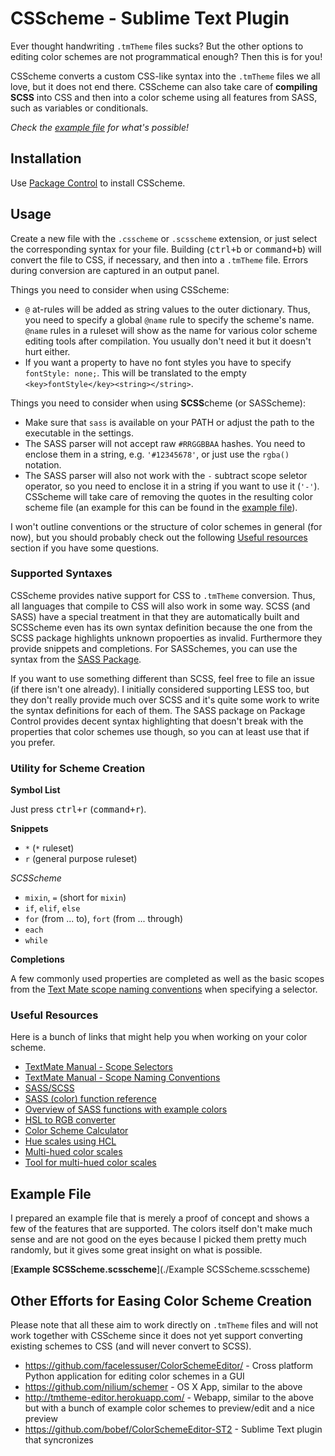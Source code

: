 CSScheme - Sublime Text Plugin
==============================

Ever thought handwriting `.tmTheme` files sucks? But the other options to
editing color schemes are not programmatical enough? Then this is for you!

CSScheme converts a custom CSS-like syntax into the `.tmTheme` files we all
love, but it does not end there. CSScheme can also take care of **compiling
SCSS** into CSS and then into a color scheme using all features from SASS, such
as variables or conditionals.

*Check the [example file](#example-file) for what's possible!*


## Installation

Use [Package Control][] to install CSScheme.

[Package Control]: https://sublime.wbond.net/installation


## Usage

Create a new file with the `.csscheme` or `.scsscheme` extension, or just select
the corresponding syntax for your file. Building (<kbd>ctrl+b</kbd> or
<kbd>command+b</kbd>) will convert the file to CSS, if necessary, and then into
a `.tmTheme` file. Errors during conversion are captured in an output panel.

Things you need to consider when using CSScheme:

- `@` at-rules will be added as string values to the outer dictionary. Thus, you
  need to specify a global `@name` rule to specify the scheme's name. `@name`
  rules in a ruleset will show as the name for various color scheme editing
  tools after compilation. You usually don't need it but it doesn't hurt either.
- If you want a property to have no font styles you have to specify 
  `fontStyle: none;`. This will be translated to the empty
  `<key>fontStyle</key><string></string>`.


Things you need to consider when using **SCSS**cheme (or SASScheme):

- Make sure that `sass` is available on your PATH or adjust the path to the
  executable in the settings.
- The SASS parser will not accept raw `#RRGGBBAA` hashes. You need to enclose
  them in a string, e.g. `'#12345678'`, or just use the `rgba()` notation.
- The SASS parser will also not work with the `-` subtract scope seletor
  operator, so you need to enclose it in a string if you want to use it (`'-'`).
  CSScheme will take care of removing the quotes in the resulting color scheme
  file (an example for this can be found in the [example file](#example-file)).

I won't outline conventions or the structure of color schemes in general (for
now), but you should probably check out the following
[Useful resources](#useful-resources) section if you have some questions.


### Supported Syntaxes

CSScheme provides native support for CSS to `.tmTheme` conversion. Thus, all
languages that compile to CSS will also work in some way. SCSS (and SASS) have a
special treatment in that they are automatically built and SCSScheme even has
its own syntax definition because the one from the SCSS package highlights
unknown propoerties as invalid. Furthermore they provide snippets and
completions. For SASSchemes, you can use the syntax from the [SASS Package][].

[SASS Package]: https://sublime.wbond.net/packages/Sass

If you want to use something different than SCSS, feel free to file an issue (if
there isn't one already). I initially considered supporting LESS too, but they
don't really provide much over SCSS and it's quite some work to write the syntax
definitions for each of them. The SASS package on Package Control provides
decent syntax highlighting that doesn't break with the properties that color
schemes use though, so you can at least use that if you prefer.


### Utility for Scheme Creation

**Symbol List**

Just press <kbd>ctrl+r</kbd> (<kbd>command+r</kbd>).

**Snippets**

- `*` (`*` ruleset)
- `r` (general purpose ruleset)

*SCSScheme*

- `mixin`, `=` (short for `mixin`)
- `if`, `elif`, `else`
- `for` (from ... to), `fort` (from ... through)
- `each`
- `while`

**Completions**

A few commonly used properties are completed as well as the basic scopes from
the [Text Mate scope naming conventions](#useful-resources) when specifying a
selector.


### Useful Resources

Here is a bunch of links that might help you when working on your color scheme.

- [TextMate Manual - Scope Selectors](http://manual.macromates.com/en/scope_selectors)
- [TextMate Manual - Scope Naming Conventions](http://manual.macromates.com/en/language_grammars.html#naming-conventions)
- [SASS/SCSS](http://sass-lang.com/)
- [SASS (color) function reference](http://sass-lang.com/documentation/Sass/Script/Functions.html)
- [Overview of SASS functions with example colors](http://jackiebalzer.com/color)
- [HSL to RGB converter](http://serennu.com/colour/hsltorgb.php)
- [Color Scheme Calculator](http://serennu.com/colour/colourcalculator.php)
- [Hue scales using HCL](http://vis4.net/blog/posts/avoid-equidistant-hsv-colors/)
- [Multi-hued color scales](https://vis4.net/blog/posts/mastering-multi-hued-color-scales/)
- [Tool for multi-hued color scales](https://vis4.net/labs/multihue/)


## Example File

I prepared an example file that is merely a proof of concept and shows a few of
the features that are supported. The colors itself don't make much sense and are
not good on the eyes because I picked them pretty much randomly, but it gives
some great insight on what is possible.

[**Example SCSScheme.scsscheme**](./Example SCSScheme.scsscheme)


## Other Efforts for Easing Color Scheme Creation

Please note that all these aim to work directly on `.tmTheme` files and will not
work together with CSScheme since it does not yet support converting existing
schemes to CSS (and will never convert to SCSS).

- <https://github.com/facelessuser/ColorSchemeEditor/> - Cross platform Python
  application for editing color schemes in a GUI
- <https://github.com/nilium/schemer> - OS X App, similar to the above
- <http://tmtheme-editor.herokuapp.com/> - Webapp, similar to the above but with a
  bunch of example color schemes to preview/edit and a nice preview
- <https://github.com/bobef/ColorSchemeEditor-ST2> - Sublime Text plugin that syncronizes
